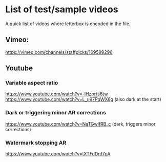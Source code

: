 # List of test/sample videos

A quick list of videos where letterbox is encoded in the file.

## Vimeo:

https://vimeo.com/channels/staffpicks/169599296


## Youtube

### Variable aspect ratio

https://www.youtube.com/watch?v=-IHzprfs6tw
https://www.youtube.com/watch?v=L_u97PqWX6g (also dark at the start)

### Dark or triggering minor AR corrections

https://www.youtube.com/watch?v=NaTGwlfRB_c (dark, triggers minor corrections)

### Watermark stopping AR

https://www.youtube.com/watch?v=tXTFdDrd7pA
